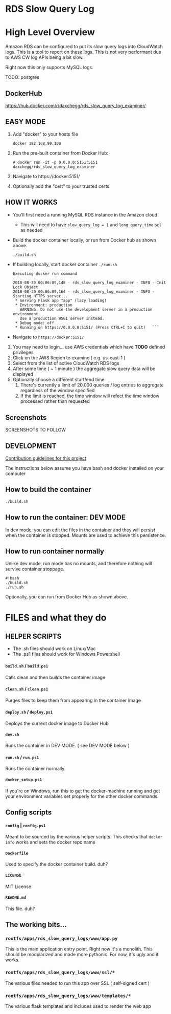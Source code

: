 # RDS Slow Query Log

High Level Overview
================================

Amazon RDS can be configured to put its slow query logs into CloudWatch logs.  This is a tool 
to report on these logs. This is not very performant due to AWS CW log APIs being a bit slow. 

Right now this only supports MySQL logs.  

TODO:  postgres

## DockerHub

https://hub.docker.com/r/daxchegg/rds_slow_query_log_examiner/

## EASY MODE

1. Add "docker" to your hosts file
   ```
   docker 192.168.99.100
   ```
2. Run the pre-built container from Docker Hub:
   ```
   # docker run -it -p 0.0.0.0:5151:5151 daxchegg/rds_slow_query_log_examiner
   ```

3. Navigate to https://docker:5151/

4. Optionally add the "cert" to your trusted certs


## HOW IT WORKS

* You'll first need a running MySQL RDS instance in the Amazon cloud
  * This will need to have ```slow_query_log = 1``` and ```long_query_time``` set as needed

* Build the docker container locally, or run from Docker hub as shown above.

    ```bash
    ./build.sh
    ```

* If building locally, start docker container 
   ```./run.sh```<p> 
   ```
   Executing docker run command

   2018-08-30 00:06:09,148 - rds_slow_query_log_examiner - INFO - Init Lock Object
   2018-08-30 00:06:09,164 - rds_slow_query_log_examiner - INFO - Starting HTTPS server...
    * Serving Flask app "app" (lazy loading)
    * Environment: production
      WARNING: Do not use the development server in a production environment.
      Use a production WSGI server instead.
    * Debug mode: off
    * Running on https://0.0.0.0:5151/ (Press CTRL+C to quit)   ``` 
   ```

* Navigate to ```https://docker:5151/``` 

1. You may need to login... use AWS credentials which have **TODO** defined privileges
2. Click on the AWS Region to examine  ( e.g. us-east-1 )
3. Select from the list of active CloudWatch RDS logs
4. After some time ( ~ 1 minute ) the aggregate slow query data will be displayed
5. Optionally choose a different start/end time
   1. There's currently a limit of 20,000 queries  / log entries to aggregate regardless of the window specified
   2. If the limit is reached, the time window will refect the time window processed rather than requested

## Screenshots

SCREENSHOTS TO FOLLOW



## DEVELOPMENT

[Contribution guidelines for this project](CONTRIBUTING.md)

The instructions below assume you have bash and docker installed on your computer 

## How to build the container

```bash
./build.sh
```

## How to run the container: DEV MODE

In dev mode, you can edit the files in the container
and they will persist when the container is stopped.
Mounts are used to achieve this persistence.

## How to run container normally

Unlike dev mode, run mode has no mounts, and therefore
nothing will survive container stoppage.

```
#!bash
./build.sh
./run.sh
```

Optionally, you can run from Docker Hub as shown above.

# FILES and what they do

## HELPER SCRIPTS

* The .sh files should work on Linux/Mac 
* The .ps1 files should work for Windows Powershell

#### ```build.sh``` / ```build.ps1```

Calls clean and then builds the container image

#### ```clean.sh``` / ```clean.ps1```

Purges files to keep them from appearing in the container image

#### ```deploy.sh``` / ```deploy.ps1```

Deploys the current docker image to Docker Hub

#### ```dev.sh```

Runs the container in DEV MODE. ( see DEV MODE below )

#### ```run.sh``` / ```run.ps1```

Runs the container normally. 

#### ```docker_setup.ps1```

If you're on Windows, run this to get the docker-machine running
and get your environment variables set properly for the 
other docker commands.

## Config scripts

#### ```config``` | ```config.ps1```

Meant to be sourced by the various helper scripts.  This checks that 
``` docker info ``` works and sets the docker repo name

#### ```Dockerfile```

Used to specify the docker container build. duh?

#### ```LICENSE```

MIT License 

#### ```README.md```

This file. duh?

## The working bits...

### ```rootfs/apps/rds_slow_query_logs/www/app.py```

This is the main application entry point.  Right now it's a monolith.  This should
be modularized and made more pythonic.  For now, it's ugly and it works.

### ```rootfs/apps/rds_slow_query_logs/www/ssl/*```

The various files needed to run this app over SSL ( self-signed cert )

### ```rootfs/apps/rds_slow_query_logs/www/templates/*```

The various flask templates and includes used to render the web app

